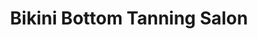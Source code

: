 ---
title: "Bikini Bottom Tanning Salon"
url: /tumwater/bikini-bottom-tanning-salon/
shop: beauty
---